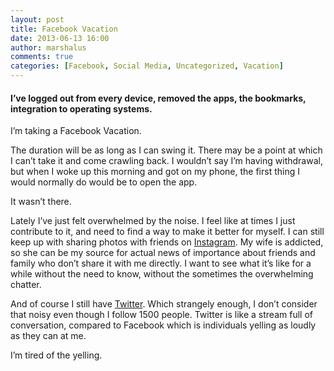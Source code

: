 ```yaml
---
layout: post
title: Facebook Vacation
date: 2013-06-13 16:00
author: marshalus
comments: true
categories: [Facebook, Social Media, Uncategorized, Vacation]
---
```



#### I’ve logged out from every device, removed the apps, the bookmarks, integration to operating systems.

I’m taking a Facebook Vacation.

The duration will be as long as I can swing it. There may be a point at which I can’t take it and come crawling back. I wouldn’t say I’m having withdrawal, but when I woke up this morning and got on my phone, the first thing I would normally do would be to open the app.

It wasn’t there.

Lately I’ve just felt overwhelmed by the noise. I feel like at times I just contribute to it, and need to find a way to make it better for myself. I can still keep up with sharing photos with friends on [Instagram](http://instagram.com/vmstan). My wife is addicted, so she can be my source for actual news of importance about friends and family who don’t share it with me directly. I want to see what it’s like for a while without the need to know, without the sometimes the overwhelming chatter.

And of course I still have [Twitter](http://twitter.com/vmstan). Which strangely enough, I don’t consider that noisy even though I follow 1500 people. Twitter is like a stream full of conversation, compared to Facebook which is individuals yelling as loudly as they can at me.

I’m tired of the yelling.